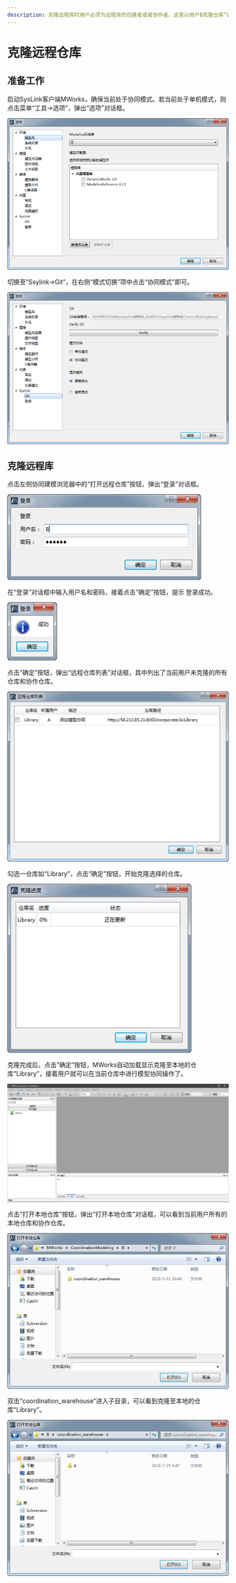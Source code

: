 ```yaml
---
description: 克隆远程库时用户必须为远程库的创建者或者协作者，这里以用户B克隆仓库“Library”为例。
---
```


# 克隆远程仓库

## 准备工作

启动SysLink客户端MWorks，确保当前处于协同模式。若当前处于单机模式，则点击菜单“工具→选项”，弹出“选项”对话框。

![&#x201C;&#x9009;&#x9879;&#x201D;&#x5BF9;&#x8BDD;&#x6846;](../../.gitbook/assets/ke-long-1.png)

切换至“Ssylink→Git”，在右侧“模式切换”项中点击“协同模式”即可。

![&#x6A21;&#x5F0F;&#x5207;&#x6362;](../../.gitbook/assets/ke-long-2.png)

## 克隆远程库

点击左侧协同建模浏览器中的“打开远程仓库”按钮，弹出“登录”对话框。

![&#x201C;&#x767B;&#x5F55;&#x201D;&#x5BF9;&#x8BDD;&#x6846;](../../.gitbook/assets/ke-long-3.png)

在“登录”对话框中输入用户名和密码，接着点击“确定”按钮，提示 登录成功。

![&#x63D0;&#x793A;&#x767B;&#x5F55;&#x6210;&#x529F;](../../.gitbook/assets/ke-long-4.png)

点击“确定”按钮，弹出“远程仓库列表”对话框，其中列出了当前用户未克隆的所有仓库和协作仓库。

![&#x8FDC;&#x7A0B;&#x4ED3;&#x5E93;&#x5217;&#x8868;](../../.gitbook/assets/ke-long-5.png)

勾选一仓库如“Library”，点击“确定”按钮，开始克隆选择的仓库。

![&#x514B;&#x9686;&#x4ED3;&#x5E93;](../../.gitbook/assets/ke-long-6.png)

克隆完成后，点击“确定”按钮，MWorks自动加载显示克隆至本地的仓库“Library”，接着用户就可以在当前仓库中进行模型协同操作了。

![&#x52A0;&#x8F7D;&#x663E;&#x793A;&#x514B;&#x9686;&#x81F3;&#x672C;&#x5730;&#x7684;&#x4ED3;&#x5E93;](../../.gitbook/assets/ke-long-7.png)

点击“打开本地仓库”按钮，弹出“打开本地仓库”对话框，可以看到当前用户所有的本地仓库和协作仓库。

![&#x201C;&#x6253;&#x5F00;&#x672C;&#x5730;&#x4ED3;&#x5E93;&#x201D;&#x5BF9;&#x8BDD;&#x6846;](../../.gitbook/assets/ke-long-8.png)

双击“coordination\_warehouse”进入子目录，可以看到克隆至本地的仓库“Library”。

![&#x672C;&#x5730;&#x514B;&#x9686;&#x7684;&#x4ED3;&#x5E93;](../../.gitbook/assets/ke-long-9.png)



